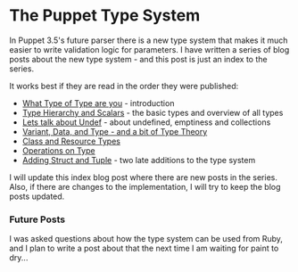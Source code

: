 The Puppet Type System
===

In Puppet 3.5's future parser there is a new type system that makes it much easier to
write validation logic for parameters. I have written a series of blog posts about
the new type system - and this post is just an index to the series.

It works best if they are read in the order they were published:

* [What Type of Type are you][1] - introduction
* [Type Hierarchy and Scalars][2] - the basic types and overview of all types
* [Lets talk about Undef][3] - about undefined, emptiness and collections
* [Variant, Data, and Type - and a bit of Type Theory][4]
* [Class and Resource Types][5]
* [Operations on Type][6]
* [Adding Struct and Tuple][7] - two late additions to the type system

[1]:http://puppet-on-the-edge.blogspot.se/2013/12/what-type-of-type-are-you.html
[2]:http://puppet-on-the-edge.blogspot.se/2013/12/the-type-hierarchy-and-literals.html
[3]:http://puppet-on-the-edge.blogspot.se/2013/12/lets-talk-about-undef.html
[4]:http://puppet-on-the-edge.blogspot.se/2013/12/variant-data-and-type-and-bit-of-type.html
[5]:http://puppet-on-the-edge.blogspot.se/2013/12/class-and-resource-types.html
[6]:http://puppet-on-the-edge.blogspot.se/2013/12/operating-on-types.html
[7]:http://puppet-on-the-edge.blogspot.se/2014/02/adding-struct-and-tuple-to-puppet-type.html

I will update this index blog post where there are new posts in the series. Also, if there are changes to the implementation, I will try to keep the blog posts updated.

### Future Posts

I was asked questions about how the type system can be used from Ruby, and I plan to write a
post about that the next time I am waiting for paint to dry...